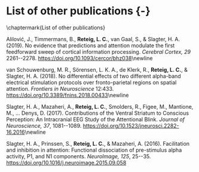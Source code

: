 # List of other publications {-}
\chaptermark{List of other publications}

Alilović, J., Timmermans, B., __Reteig, L. C.__, van Gaal, S., & Slagter, H. A. (2019). No evidence that predictions and attention modulate the first feedforward sweep of cortical information processing. _Cerebral Cortex, 29_ 2261--2278. <https://doi.org/10.1093/cercor/bhz038>\newline

van Schouwenburg, M. R., Sörensen, L. K. A., de Klerk, R., __Reteig, L. C.__, & Slagter, H. A. (2018). No differential effects of two different alpha-band electrical stimulation protocols over fronto-parietal regions on spatial attention. _Frontiers in Neuroscience_ 12:433. <https://doi.org/10.3389/fnins.2018.00433>\newline

Slagter, H. A., Mazaheri, A., __Reteig, L. C.__, Smolders, R., Figee, M., Mantione, M., … Denys, D. (2017). Contributions of the Ventral Striatum to Conscious Perception: An Intracranial EEG Study of the Attentional Blink. _Journal of Neuroscience, 37_, 1081--1089. <https://doi.org/10.1523/jneurosci.2282-16.2016>\newline

Slagter, H. A., Prinssen, S., __Reteig, L. C.__, & Mazaheri, A. (2016). Facilitation and inhibition in attention: Functional dissociation of pre-stimulus alpha activity, P1, and N1 components. _NeuroImage, 125_, 25--35. <https://doi.org/10.1016/j.neuroimage.2015.09.058>
